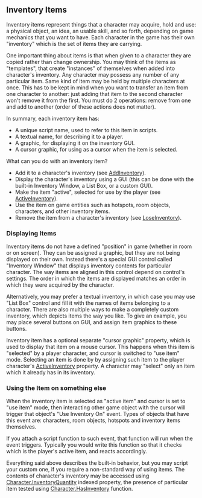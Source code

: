 ## Inventory Items

Inventory items represent things that a character may acquire, hold and use: a physical object, an idea, an usable skill, and so forth, depending on game mechanics that you want to have. Each character in the game has their own "inventory" which is the set of items they are carrying.

One important thing about items is that when given to a character they are copied rather than change ownership. You may think of the items as "templates", that create "instances" of themselves when added into character's inventory. Any character may possess any number of any particular item. Same kind of item may be held by multiple characters at once. This has to be kept in mind when you want to transfer an item from one character to another: just adding that item to the second character won't remove it from the first. You must do 2 operations: remove from one and add to another (order of these actions does not matter).

In summary, each inventory item has:

  * A unique script name, used to refer to this item in scripts.
  * A textual name, for describing it to a player.
  * A graphic, for displaying it on the inventory GUI.
  * A cursor graphic, for using as a cursor when the item is selected.

What can you do with an inventory item?

  * Add it to a character's inventory (see [AddInventory](Character#characteraddinventory)).
  * Display the character's inventory using a GUI (this can be done with the built-in Inventory Window, a List Box, or a custom GUI).
  * Make the item "active", selected for use by the player (see [ActiveInventory](Character#characteractiveinventory)).
  * Use the item on game entities such as hotspots, room objects, characters, and other inventory items.
  * Remove the item from a character's inventory (see [LoseInventory](Character#characterloseinventory)).

### Displaying Items

Inventory items do not have a defined "position" in game (whether in room or on screen). They can be assigned a graphic, but they are not being displayed on their own. Instead there's a special GUI control called "Inventory Window" that displays inventory contents for particular character. The way items are aligned in this control depend on control's settings. The order in which the items are displayed matches an order in which they were acquired by the character.

Alternatively, you may prefer a textual inventory, in which case you may use "List Box" control and fill it with the names of items belonging to a character.
There are also multiple ways to make a completely custom inventory, which depicts items the way you like. To give an example, you may place several buttons on GUI, and assign item graphics to these buttons.

Inventory item has a optional separate "cursor graphic" property, which is used to display that item on a mouse cursor. This happens when this item is "selected" by a player character, and cursor is switched to "use item" mode. Selecting an item is done by by assigning such item to the player character's [ActiveInventory](Character#characteractiveinventory) property. A character may "select" only an item which it already has in its inventory.

### Using the Item on something else

When the inventory item is selected as "active item" and cursor is set to "use item" mode, then interacting other game object with the cursor will trigger that object's "Use Inventory On" event. Types of objects that have this event are: characters, room objects, hotspots and inventory items themselves.

If you attach a script function to such event, that function will run when the event triggers. Typically you would write this function so that it checks which is the player's active item, and reacts accordingly.

Everything said above describes the built-in behavior, but you may script your custom one, if you require a non-standard way of using items. The contents of character's inventory may be accessed using [Character.InventoryQuantity](Character#characterinventoryquantity) indexed property, the presence of particular item tested using [Character.HasInventory](Character#characterhasinventory) function.
